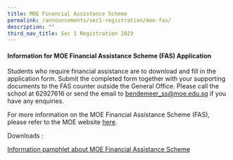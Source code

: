 ```yaml
---
title: MOE Financial Assistance Scheme
permalink: /announcements/sec1-registration/moe-fas/
description: ""
third_nav_title: Sec 1 Registration 2023
---
```


#### Information for MOE Financial Assistance Scheme (FAS) Application

Students who require financial assistance are to download and fill in the application form.  Submit the completed form together with your supporting documents to the FAS counter outside the General Office. Please call the school at 62927616 or send the email to bendemeer_ss@moe.edu.sg if you have any enquiries.

For more information on the MOE Financial Assistance Scheme (FAS), please refer to the MOE website [here](https://www.moe.gov.sg/financial-matters/financial-assistance).

Downloads :

[Information pamphlet about MOE Financial Assistance Scheme](/files/Forparents/s1reg-2022%20MOE%20FAS%20Pamphlet.pdf)